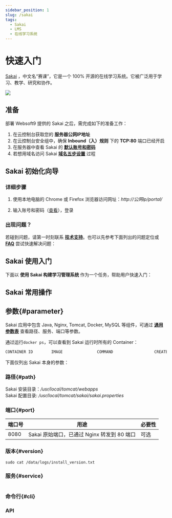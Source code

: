 ```yaml
---
sidebar_position: 1
slug: /sakai
tags:
  - Sakai
  - LMS
  - 在线学习系统
---
```


# 快速入门

[Sakai](https://github.com/sakaiproject/sakai) ，中文名“赛课”，它是一个 100% 开源的在线学习系统。它被广泛用于学习、教学、研究和协作。  

![](https://libs.websoft9.com/Websoft9/DocsPicture/zh/sakai/sakai-gui-websoft9.png)

## 准备

部署 Websoft9 提供的 Sakai 之后，需完成如下的准备工作：

1. 在云控制台获取您的 **服务器公网IP地址** 
2. 在云控制台安全组中，确保 **Inbound（入）规则** 下的 **TCP:80** 端口已经开启
3. 在服务器中查看 Sakai 的 **[默认账号和密码](./setup/credentials)**  
4. 若想用域名访问  Sakai **[域名五步设置](./dns#domain)** 过程


## Sakai 初始化向导

### 详细步骤

1. 使用本地电脑的 Chrome 或 Firefox 浏览器访问网址：*http://公网ip/portal/*  

2. 输入账号和密码（[查看](./setup/credentials)），登录


### 出现问题？

若碰到问题，请第一时刻联系 **[技术支持](./helpdesk)**。也可以先参考下面列出的问题定位或  **[FAQ](./faq#setup)** 尝试快速解决问题：

## Sakai 使用入门

下面以 **使用 Sakai 构建学习管理系统** 作为一个任务，帮助用户快速入门：


## Sakai 常用操作


## 参数{#parameter}

Sakai 应用中包含 Java, Nginx, Tomcat, Docker, MySQL 等组件，可通过 **[通用参数表](./setup/parameter)** 查看路径、服务、端口等参数。 

通过运行`docker ps`，可以查看到 Sakai 运行时所有的 Container：

```bash
CONTAINER ID        IMAGE               COMMAND                  CREATED             STATUS              PORTS                                NAMES
```


下面仅列出 Sakai 本身的参数：

### 路径{#path}

Sakai 安装目录：*/usr/local/tomcat/webapps*  
Sakai 配置目录: */usr/local/tomcat/sakai/sakai.properties*  

### 端口{#port}

| 端口号 | 用途                                          | 必要性 |
| ------ | --------------------------------------------- | ------ |
| 8080   | Sakai 原始端口，已通过 Nginx 转发到 80 端口 | 可选   |


### 版本{#version}

```shell
sudo cat /data/logs/install_version.txt
```

### 服务{#service}

```shell
```

### 命令行{#cli}

### API